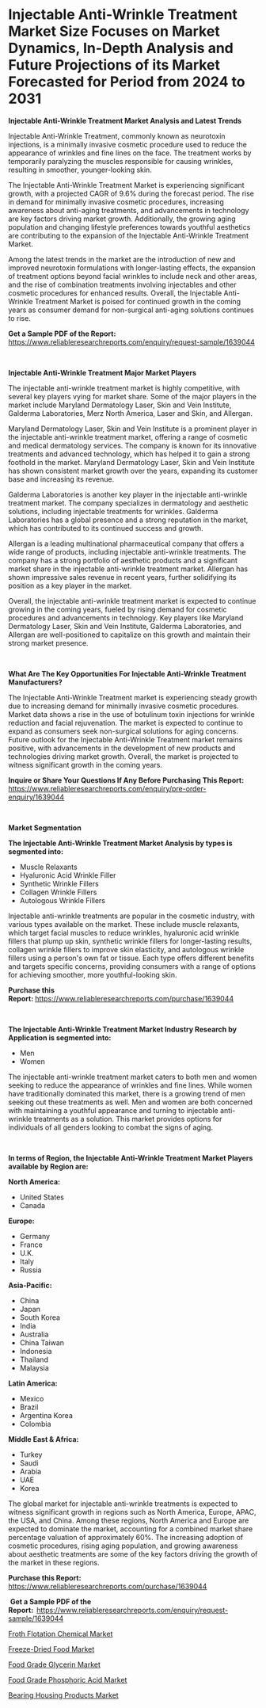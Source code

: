 <p><h1>Injectable Anti-Wrinkle Treatment Market Size Focuses on Market Dynamics, In-Depth Analysis and Future Projections of its Market Forecasted for Period from 2024 to 2031</h1></p><p><strong>Injectable Anti-Wrinkle Treatment Market Analysis and Latest Trends</strong></p>
<p><p>Injectable Anti-Wrinkle Treatment, commonly known as neurotoxin injections, is a minimally invasive cosmetic procedure used to reduce the appearance of wrinkles and fine lines on the face. The treatment works by temporarily paralyzing the muscles responsible for causing wrinkles, resulting in smoother, younger-looking skin.</p><p>The Injectable Anti-Wrinkle Treatment Market is experiencing significant growth, with a projected CAGR of 9.6% during the forecast period. The rise in demand for minimally invasive cosmetic procedures, increasing awareness about anti-aging treatments, and advancements in technology are key factors driving market growth. Additionally, the growing aging population and changing lifestyle preferences towards youthful aesthetics are contributing to the expansion of the Injectable Anti-Wrinkle Treatment Market.</p><p>Among the latest trends in the market are the introduction of new and improved neurotoxin formulations with longer-lasting effects, the expansion of treatment options beyond facial wrinkles to include neck and other areas, and the rise of combination treatments involving injectables and other cosmetic procedures for enhanced results. Overall, the Injectable Anti-Wrinkle Treatment Market is poised for continued growth in the coming years as consumer demand for non-surgical anti-aging solutions continues to rise.</p></p>
<p><strong>Get a Sample PDF of the Report:&nbsp;</strong> <a href="https://www.reliableresearchreports.com/enquiry/request-sample/1639044">https://www.reliableresearchreports.com/enquiry/request-sample/1639044</a></p>
<p>&nbsp;</p>
<p><strong>Injectable Anti-Wrinkle Treatment Major Market Players</strong></p>
<p><p>The injectable anti-wrinkle treatment market is highly competitive, with several key players vying for market share. Some of the major players in the market include Maryland Dermatology Laser, Skin and Vein Institute, Galderma Laboratories, Merz North America, Laser and Skin, and Allergan.</p><p>Maryland Dermatology Laser, Skin and Vein Institute is a prominent player in the injectable anti-wrinkle treatment market, offering a range of cosmetic and medical dermatology services. The company is known for its innovative treatments and advanced technology, which has helped it to gain a strong foothold in the market. Maryland Dermatology Laser, Skin and Vein Institute has shown consistent market growth over the years, expanding its customer base and increasing its revenue.</p><p>Galderma Laboratories is another key player in the injectable anti-wrinkle treatment market. The company specializes in dermatology and aesthetic solutions, including injectable treatments for wrinkles. Galderma Laboratories has a global presence and a strong reputation in the market, which has contributed to its continued success and growth.</p><p>Allergan is a leading multinational pharmaceutical company that offers a wide range of products, including injectable anti-wrinkle treatments. The company has a strong portfolio of aesthetic products and a significant market share in the injectable anti-wrinkle treatment market. Allergan has shown impressive sales revenue in recent years, further solidifying its position as a key player in the market.</p><p>Overall, the injectable anti-wrinkle treatment market is expected to continue growing in the coming years, fueled by rising demand for cosmetic procedures and advancements in technology. Key players like Maryland Dermatology Laser, Skin and Vein Institute, Galderma Laboratories, and Allergan are well-positioned to capitalize on this growth and maintain their strong market presence.</p></p>
<p>&nbsp;</p>
<p><strong>What Are The Key Opportunities For Injectable Anti-Wrinkle Treatment Manufacturers?</strong></p>
<p><p>The Injectable Anti-Wrinkle Treatment market is experiencing steady growth due to increasing demand for minimally invasive cosmetic procedures. Market data shows a rise in the use of botulinum toxin injections for wrinkle reduction and facial rejuvenation. The market is expected to continue to expand as consumers seek non-surgical solutions for aging concerns. Future outlook for the Injectable Anti-Wrinkle Treatment market remains positive, with advancements in the development of new products and technologies driving market growth. Overall, the market is projected to witness significant growth in the coming years.</p></p>
<p><strong>Inquire or Share Your Questions If Any Before Purchasing This Report:</strong> <a href="https://www.reliableresearchreports.com/enquiry/pre-order-enquiry/1639044">https://www.reliableresearchreports.com/enquiry/pre-order-enquiry/1639044</a></p>
<p>&nbsp;</p>
<p><strong>Market Segmentation</strong></p>
<p><strong>The Injectable Anti-Wrinkle Treatment Market Analysis by types is segmented into:</strong></p>
<p><ul><li>Muscle Relaxants</li><li>Hyaluronic Acid Wrinkle Filler</li><li>Synthetic Wrinkle Fillers</li><li>Collagen Wrinkle Fillers</li><li>Autologous Wrinkle Fillers</li></ul></p>
<p><p>Injectable anti-wrinkle treatments are popular in the cosmetic industry, with various types available on the market. These include muscle relaxants, which target facial muscles to reduce wrinkles, hyaluronic acid wrinkle fillers that plump up skin, synthetic wrinkle fillers for longer-lasting results, collagen wrinkle fillers to improve skin elasticity, and autologous wrinkle fillers using a person's own fat or tissue. Each type offers different benefits and targets specific concerns, providing consumers with a range of options for achieving smoother, more youthful-looking skin.</p></p>
<p><strong>Purchase this Report:&nbsp;</strong><a href="https://www.reliableresearchreports.com/purchase/1639044">https://www.reliableresearchreports.com/purchase/1639044</a></p>
<p>&nbsp;</p>
<p><strong>The Injectable Anti-Wrinkle Treatment Market Industry Research by Application is segmented into:</strong></p>
<p><ul><li>Men</li><li>Women</li></ul></p>
<p><p>The injectable anti-wrinkle treatment market caters to both men and women seeking to reduce the appearance of wrinkles and fine lines. While women have traditionally dominated this market, there is a growing trend of men seeking out these treatments as well. Men and women are both concerned with maintaining a youthful appearance and turning to injectable anti-wrinkle treatments as a solution. This market provides options for individuals of all genders looking to combat the signs of aging.</p></p>
<p>&nbsp;</p>
<p><strong>In terms of Region, the Injectable Anti-Wrinkle Treatment Market Players available by Region are:</strong></p>
<p>
    <p> <strong> North America: </strong>
        <ul>
            <li>United States</li>
            <li>Canada</li>
        </ul>
        </p> 
    <p> <strong> Europe: </strong>
        <ul>
            <li>Germany</li>
            <li>France</li>
            <li>U.K.</li>
            <li>Italy</li>
            <li>Russia</li>
        </ul>
        </p> 
    <p> <strong> Asia-Pacific: </strong>
        <ul>
            <li>China</li>
            <li>Japan</li>
            <li>South Korea</li>
            <li>India</li>
            <li>Australia</li>
            <li>China Taiwan</li>
            <li>Indonesia</li>
            <li>Thailand</li>
            <li>Malaysia</li>
        </ul>
        </p> 
    <p> <strong> Latin America: </strong>
        <ul>
            <li>Mexico</li>
            <li>Brazil</li>
            <li>Argentina Korea</li>
            <li>Colombia</li>
        </ul>
        </p> 
    <p> <strong> Middle East & Africa: </strong>
        <ul>
            <li>Turkey</li>
            <li>Saudi</li>
            <li>Arabia</li>
            <li>UAE</li>
            <li>Korea</li>
        </ul>
    </p>
    </p>
<p><p>The global market for injectable anti-wrinkle treatments is expected to witness significant growth in regions such as North America, Europe, APAC, the USA, and China. Among these regions, North America and Europe are expected to dominate the market, accounting for a combined market share percentage valuation of approximately 60%. The increasing adoption of cosmetic procedures, rising aging population, and growing awareness about aesthetic treatments are some of the key factors driving the growth of the market in these regions.</p></p>
<p><strong>Purchase this Report: </strong><a href="https://www.reliableresearchreports.com/purchase/1639044">https://www.reliableresearchreports.com/purchase/1639044</a></p>
<p>&nbsp;<strong>Get a Sample PDF of the Report:&nbsp;&nbsp;</strong><a href="https://www.reliableresearchreports.com/enquiry/request-sample/1639044">https://www.reliableresearchreports.com/enquiry/request-sample/1639044</a></p>
<p><strong></strong></p>
<p><p><a href="https://github.com/antony131rp/Market-Research-Report-List-1/blob/main/froth-flotation-chemical-market.md">Froth Flotation Chemical Market</a></p><p><a href="https://github.com/maliyahmorrow6654/Market-Research-Report-List-3/blob/main/freeze-dried-food-market.md">Freeze-Dried Food Market</a></p><p><a href="https://github.com/Airanohannonzb68e5pb53oc1/Market-Research-Report-List-1/blob/main/food-grade-glycerin-market.md">Food Grade Glycerin Market</a></p><p><a href="https://github.com/ChiragRP21/Market-Research-Report-List-3/blob/main/food-grade-phosphoric-acid-market.md">Food Grade Phosphoric Acid Market</a></p><p><a href="https://issuu.com/reportprime-2/docs/bearing-housing-products-market-size-2030.pptx">Bearing Housing Products Market</a></p></p>